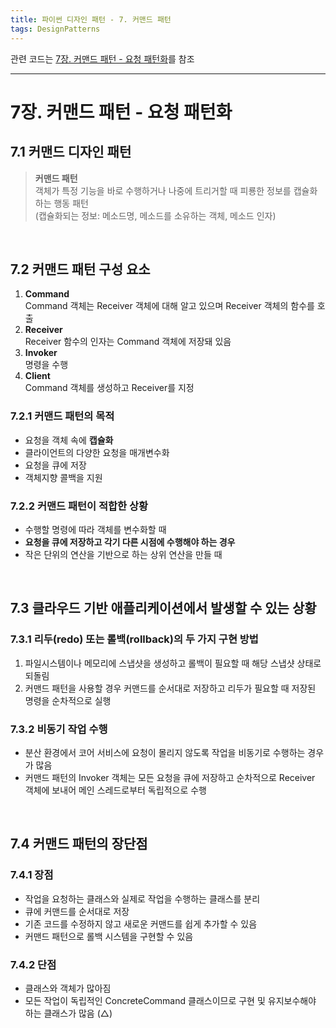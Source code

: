 ```yaml
---
title: 파이썬 디자인 패턴 - 7. 커맨드 패턴
tags: DesignPatterns
---
```


관련 코드는 [7장. 커맨드 패턴 - 요청 패턴화](https://github.com/alchemine/design_pattern/tree/main/7%EC%9E%A5.%20%EC%BB%A4%EB%A7%A8%EB%93%9C%20%ED%8C%A8%ED%84%B4%20-%20%EC%9A%94%EC%B2%AD%20%ED%8C%A8%ED%84%B4%ED%99%94)를 참조

<!--more-->
---

# 7장. 커맨드 패턴 - 요청 패턴화
## 7.1 커맨드 디자인 패턴
> **커맨드 패턴** \
객체가 특정 기능을 바로 수행하거나 나중에 트리거할 때 피룡한 정보를 캡슐화하는 행동 패턴 \
(캡슐화되는 정보: 메소드명, 메소드를 소유하는 객체, 메소드 인자)


<br>

## 7.2 커맨드 패턴 구성 요소
1. **Command** \
Command 객체는 Receiver 객체에 대해 알고 있으며 Receiver 객체의 함수를 호출
2. **Receiver** \
Receiver 함수의 인자는 Command 객체에 저장돼 있음
3. **Invoker** \
명령을 수행
4. **Client** \
Command 객체를 생성하고 Receiver를 지정

### 7.2.1 커맨드 패턴의 목적
- 요청을 객체 속에 **캡슐화**
- 클라이언트의 다양한 요청을 매개변수화
- 요청을 큐에 저장
- 객체지향 콜백을 지원

### 7.2.2 커맨드 패턴이 적합한 상황
- 수행할 명령에 따라 객체를 변수화할 때
- **요청을 큐에 저장하고 각기 다른 시점에 수행해야 하는 경우**
- 작은 단위의 연산을 기반으로 하는 상위 연산을 만들 때


<br>

## 7.3 클라우드 기반 애플리케이션에서 발생할 수 있는 상황
### 7.3.1 리두(redo) 또는 롤백(rollback)의 두 가지 구현 방법
1. 파일시스템이나 메모리에 스냅샷을 생성하고 롤백이 필요할 때 해당 스냅샷 상태로 되돌림
2. 커맨드 패턴을 사용할 경우 커맨드를 순서대로 저장하고 리두가 필요할 때 저장된 명령을 순차적으로 실행

### 7.3.2 비동기 작업 수행
- 분산 환경에서 코어 서비스에 요청이 몰리지 않도록 작업을 비동기로 수행하는 경우가 많음
- 커맨드 패턴의 Invoker 객체는 모든 요청을 큐에 저장하고 순차적으로 Receiver 객체에 보내어 메인 스레드로부터 독립적으로 수행


<br>

## 7.4 커맨드 패턴의 장단점
### 7.4.1 장점
- 작업을 요청하는 클래스와 실제로 작업을 수행하는 클래스를 분리
- 큐에 커맨드를 순서대로 저장
- 기존 코드를 수정하지 않고 새로운 커맨드를 쉽게 추가할 수 있음
- 커맨드 패턴으로 롤백 시스템을 구현할 수 있음

### 7.4.2 단점
- 클래스와 객체가 많아짐
- 모든 작업이 독립적인 ConcreteCommand 클래스이므로 구현 및 유지보수해야 하는 클래스가 많음 (△)
